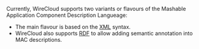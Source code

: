 Currently, WireCloud supports two variants or flavours of the Mashable Application Component Description Langueage:

-   The main flavour is based on the [XML](macdl_xml.md) syntax.
-   WireCloud also supports [RDF](macdl_rdf.md) to allow adding semantic annotation into MAC descriptions.
